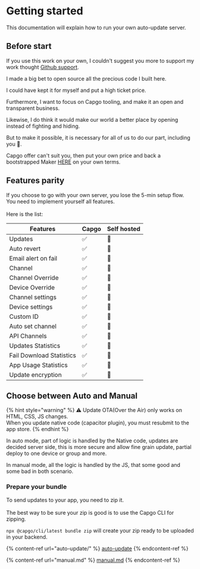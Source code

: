 # Getting started

This documentation will explain how to run your own auto-update server.

## Before start

If you use this work on your own, I couldn't suggest you more to support my work thought [Github support](https://github.com/sponsors/riderx).

I made a big bet to open source all the precious code I built here.

I could have kept it for myself and put a high ticket price.

Furthermore, I want to focus on Capgo tooling, and make it an open and transparent business.

Likewise, I do think it would make our world a better place by opening instead of fighting and hiding.

But to make it possible, it is necessary for all of us to do our part, including you 🥹.

Capgo offer can't suit you, then put your own price and back a bootstrapped Maker [HERE](https://github.com/sponsors/riderx) on your own terms.

## Features parity

If you choose to go with your own server, you lose the 5-min setup flow.\
You  need to implement yourself all features.\
\
Here is the list:

| Features                 | Capgo | Self hosted |
| ------------------------ | ----- | ----------- |
| Updates                  | ✅     | 🚧          |
| Auto revert              | ✅     | 🚧          |
| Email alert on fail      | ✅     | 🚧          |
| Channel                  | ✅     | 🚧          |
| Channel Override         | ✅     | 🚧          |
| Device Override          | ✅     | 🚧          |
| Channel settings         | ✅     | 🚧          |
| Device settings          | ✅     | 🚧          |
| Custom ID                | ✅     | 🚧          |
| Auto set channel         | ✅     | 🚧          |
| API Channels             | ✅     | 🚧          |
| Updates Statistics       | ✅     | 🚧          |
| Fail Download Statistics | ✅     | 🚧          |
| App Usage Statistics     | ✅     | 🚧          |
| Update encryption        | ✅     | 🚧          |

## Choose between Auto and Manual

{% hint style="warning" %}
⚠️ Update OTA(Over the Air) only works on HTML, CSS, JS changes.\
When you update native code (capacitor plugin), you must resubmit to the app store.
{% endhint %}

In auto mode, part of logic is handled by the Native code, updates are decided server side, this is more secure and allow fine grain update, partial deploy to one device or group and more.

In manual mode, all the logic is handled by the JS, that some good and some bad in both scenario.



### Prepare your bundle

To send updates to your app, you need to zip it.\
\
The best way to be sure your zip is good is to use the Capgo CLI for zipping.

`npx @capgo/cli/latest bundle zip` will create your zip ready to be uploaded in your backend.



{% content-ref url="auto-update/" %}
[auto-update](auto-update/)
{% endcontent-ref %}

{% content-ref url="manual.md" %}
[manual.md](manual.md)
{% endcontent-ref %}
